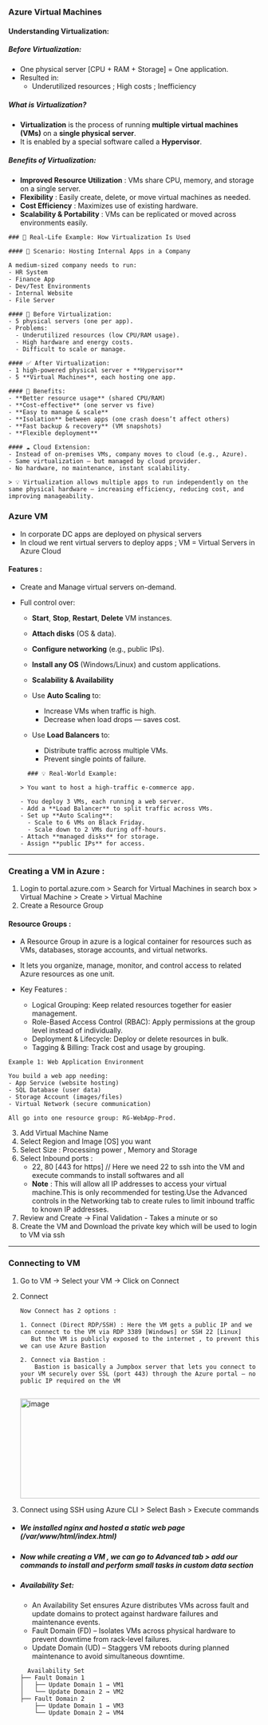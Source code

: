 ### Azure Virtual Machines 

#### Understanding Virtualization:

##### Before Virtualization:
- One physical server [CPU + RAM + Storage] = One application.
- Resulted in:
  - Underutilized resources ; High costs ; Inefficiency

##### What is Virtualization?
  - **Virtualization** is the process of running **multiple virtual machines (VMs)** on a **single physical server**.
  - It is enabled by a special software called a **Hypervisor**.

##### Benefits of Virtualization:
- **Improved Resource Utilization** : VMs share CPU, memory, and storage on a single server.
- **Flexibility**  : Easily create, delete, or move virtual machines as needed.
- **Cost Efficiency**  : Maximizes use of existing hardware.
- **Scalability & Portability**  : VMs can be replicated or moved across environments easily.

```
### 🧩 Real-Life Example: How Virtualization Is Used

#### 🏢 Scenario: Hosting Internal Apps in a Company

A medium-sized company needs to run:
- HR System
- Finance App
- Dev/Test Environments
- Internal Website
- File Server

#### 🔴 Before Virtualization:
- 5 physical servers (one per app).
- Problems:
  - Underutilized resources (low CPU/RAM usage).
  - High hardware and energy costs.
  - Difficult to scale or manage.

#### ✅ After Virtualization:
- 1 high-powered physical server + **Hypervisor**
- 5 **Virtual Machines**, each hosting one app.

#### 🎯 Benefits:
- **Better resource usage** (shared CPU/RAM)
- **Cost-effective** (one server vs five)
- **Easy to manage & scale**
- **Isolation** between apps (one crash doesn’t affect others)
- **Fast backup & recovery** (VM snapshots)
- **Flexible deployment**

#### ☁️ Cloud Extension:
- Instead of on-premises VMs, company moves to cloud (e.g., Azure).
- Same virtualization — but managed by cloud provider.
- No hardware, no maintenance, instant scalability.

> 💡 Virtualization allows multiple apps to run independently on the same physical hardware — increasing efficiency, reducing cost, and improving manageability.

```

### Azure VM 

- In corporate DC apps are deployed on physical servers
- In cloud we rent virtual servers to deploy apps ;  VM = Virtual Servers in Azure Cloud

#### Features :
- Create and Manage virtual servers on-demand.
- Full control over:
  - **Start**, **Stop**, **Restart**, **Delete** VM instances.
  - **Attach disks** (OS & data).
  - **Configure networking** (e.g., public IPs).
  - **Install any OS** (Windows/Linux) and custom applications.
    
  - **Scalability & Availability**
  - Use **Auto Scaling** to:
    - Increase VMs when traffic is high.
    - Decrease when load drops — saves cost.

  - Use **Load Balancers** to:
    - Distribute traffic across multiple VMs.
    - Prevent single points of failure.

  ```
    ### 💡 Real-World Example:
  
  > You want to host a high-traffic e-commerce app.
  
  - You deploy 3 VMs, each running a web server.
  - Add a **Load Balancer** to split traffic across VMs.
  - Set up **Auto Scaling**:
    - Scale to 6 VMs on Black Friday.
    - Scale down to 2 VMs during off-hours.
  - Attach **managed disks** for storage.
  - Assign **public IPs** for access.
  
  ```

 ----
    
### Creating a VM in Azure :

1. Login to portal.azure.com > Search for Virtual Machines in search box > Virtual Machine > Create > Virtual Machine
2. Create a Resource Group

#### Resource Groups : 

- A Resource Group in azure is a logical container for resources such as VMs, databases, storage accounts, and virtual networks.
- It lets you organize, manage, monitor, and control access to related Azure resources as one unit.

- Key Features :
  - Logical Grouping: Keep related resources together for easier management.
  - Role-Based Access Control (RBAC): Apply permissions at the group level instead of individually.
  - Deployment & Lifecycle: Deploy or delete resources in bulk.
  - Tagging & Billing: Track cost and usage by grouping.

```
Example 1: Web Application Environment

You build a web app needing:
- App Service (website hosting)
- SQL Database (user data)
- Storage Account (images/files)
- Virtual Network (secure communication)

All go into one resource group: RG-WebApp-Prod.

```

3. Add Virtual Machine Name
4. Select Region and Image [OS] you want
5. Select Size : Processing power , Memory and Storage
6. Select Inbound ports :
   - 22, 80 [443 for https] // Here we need 22 to ssh into the VM and execute commands to install softwares and all
   - **Note** : This will allow all IP addresses to access your virtual machine.This is only recommended for testing.Use the Advanced controls in the Networking tab to create rules to limit inbound traffic to known IP addresses.
7. Review and Create -> Final Validation - Takes a minute or so
8. Create the VM and Download the private key which will be used to login to VM via ssh


---- 

### Connecting to VM 

1. Go to VM -> Select your VM -> Click on  Connect
2. Connect

   ```
   Now Connect has 2 options :

   1. Connect (Direct RDP/SSH) : Here the VM gets a public IP and we can connect to the VM via RDP 3389 [Windows] or SSH 22 [Linux]
      But the VM is publicly exposed to the internet , to prevent this we can use Azure Bastion

   2. Connect via Bastion :
       Bastion is basically a Jumpbox server that lets you connect to your VM securely over SSL (port 443) through the Azure portal — no public IP required on the VM
  
   ```
   <img width="600" height="200" alt="image" src="https://github.com/user-attachments/assets/0dfcfaec-fa60-4947-88be-7b98d979ee54" />

3. Connect using SSH using Azure CLI > Select Bash > Execute commands 

- ##### We installed nginx and hosted a static web page (/var/www/html/index.html)

- ##### Now while creating a VM , we can go to Advanced tab > add our commands to install and perform small tasks in custom data section

- ##### Availability Set:
  - An Availability Set ensures Azure distributes VMs across fault and update domains to protect against hardware failures and maintenance events.
  - Fault Domain (FD) – Isolates VMs across physical hardware to prevent downtime from rack-level failures.
  - Update Domain (UD) – Staggers VM reboots during planned maintenance to avoid simultaneous downtime.

  ```
    Availability Set
  ├── Fault Domain 1
  │   ├── Update Domain 1 → VM1
  │   └── Update Domain 2 → VM2
  ├── Fault Domain 2
      ├── Update Domain 1 → VM3
      └── Update Domain 2 → VM4

  ```


